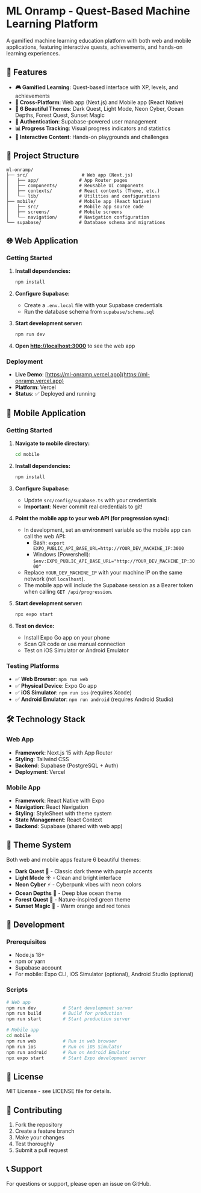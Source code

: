 # ML Onramp - Quest-Based Machine Learning Platform

A gamified machine learning education platform with both web and mobile applications, featuring interactive quests, achievements, and hands-on learning experiences.

## 🚀 Features

- **🎮 Gamified Learning**: Quest-based interface with XP, levels, and achievements
- **📱 Cross-Platform**: Web app (Next.js) and Mobile app (React Native)
- **🎨 6 Beautiful Themes**: Dark Quest, Light Mode, Neon Cyber, Ocean Depths, Forest Quest, Sunset Magic
- **🔐 Authentication**: Supabase-powered user management
- **📊 Progress Tracking**: Visual progress indicators and statistics
- **🎯 Interactive Content**: Hands-on playgrounds and challenges

## 📁 Project Structure

```
ml-onramp/
├── src/                    # Web app (Next.js)
│   ├── app/               # App Router pages
│   ├── components/        # Reusable UI components
│   ├── contexts/          # React contexts (Theme, etc.)
│   └── lib/               # Utilities and configurations
├── mobile/                # Mobile app (React Native)
│   ├── src/               # Mobile app source code
│   ├── screens/           # Mobile screens
│   └── navigation/        # Navigation configuration
└── supabase/              # Database schema and migrations
```

## 🌐 Web Application

### Getting Started

1. **Install dependencies:**
   ```bash
   npm install
   ```

2. **Configure Supabase:**
   - Create a `.env.local` file with your Supabase credentials
   - Run the database schema from `supabase/schema.sql`

3. **Start development server:**
   ```bash
   npm run dev
   ```

4. **Open [http://localhost:3000](http://localhost:3000)** to see the web app

### Deployment
- **Live Demo**: [https://ml-onramp.vercel.app](https://ml-onramp.vercel.app)
- **Platform**: Vercel
- **Status**: ✅ Deployed and running

## 📱 Mobile Application

### Getting Started

1. **Navigate to mobile directory:**
   ```bash
   cd mobile
   ```

2. **Install dependencies:**
   ```bash
   npm install
   ```

3. **Configure Supabase:**
   - Update `src/config/supabase.ts` with your credentials
   - **Important**: Never commit real credentials to git!

4. **Point the mobile app to your web API (for progression sync):**
   - In development, set an environment variable so the mobile app can call the web API:
     - Bash: `export EXPO_PUBLIC_API_BASE_URL=http://YOUR_DEV_MACHINE_IP:3000`
     - Windows (Powershell): `$env:EXPO_PUBLIC_API_BASE_URL="http://YOUR_DEV_MACHINE_IP:3000"`
   - Replace `YOUR_DEV_MACHINE_IP` with your machine IP on the same network (not `localhost`).
   - The mobile app will include the Supabase session as a Bearer token when calling `GET /api/progression`.

4. **Start development server:**
   ```bash
   npx expo start
   ```

5. **Test on device:**
   - Install Expo Go app on your phone
   - Scan QR code or use manual connection
   - Test on iOS Simulator or Android Emulator

### Testing Platforms
- ✅ **Web Browser**: `npm run web`
- ✅ **Physical Device**: Expo Go app
- ✅ **iOS Simulator**: `npm run ios` (requires Xcode)
- ✅ **Android Emulator**: `npm run android` (requires Android Studio)

## 🛠️ Technology Stack

### Web App
- **Framework**: Next.js 15 with App Router
- **Styling**: Tailwind CSS
- **Backend**: Supabase (PostgreSQL + Auth)
- **Deployment**: Vercel

### Mobile App
- **Framework**: React Native with Expo
- **Navigation**: React Navigation
- **Styling**: StyleSheet with theme system
- **State Management**: React Context
- **Backend**: Supabase (shared with web app)

## 🎨 Theme System

Both web and mobile apps feature 6 beautiful themes:
- **Dark Quest** 🌙 - Classic dark theme with purple accents
- **Light Mode** ☀️ - Clean and bright interface
- **Neon Cyber** ⚡ - Cyberpunk vibes with neon colors
- **Ocean Depths** 🌊 - Deep blue ocean theme
- **Forest Quest** 🌲 - Nature-inspired green theme
- **Sunset Magic** 🌅 - Warm orange and red tones

## 🔧 Development

### Prerequisites
- Node.js 18+
- npm or yarn
- Supabase account
- For mobile: Expo CLI, iOS Simulator (optional), Android Studio (optional)

### Scripts
```bash
# Web app
npm run dev          # Start development server
npm run build        # Build for production
npm run start        # Start production server

# Mobile app
cd mobile
npm run web          # Run in web browser
npm run ios          # Run on iOS Simulator
npm run android      # Run on Android Emulator
npx expo start       # Start Expo development server
```

## 📄 License

MIT License - see LICENSE file for details.

## 🤝 Contributing

1. Fork the repository
2. Create a feature branch
3. Make your changes
4. Test thoroughly
5. Submit a pull request

## 📞 Support

For questions or support, please open an issue on GitHub.
